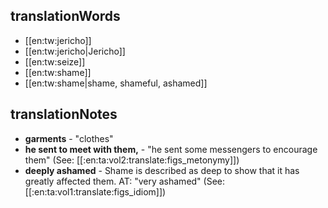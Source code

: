 ## translationWords

* [[en:tw:jericho]]
* [[en:tw:jericho|Jericho]]
* [[en:tw:seize]]
* [[en:tw:shame]]
* [[en:tw:shame|shame, shameful, ashamed]]

## translationNotes

* **garments** - "clothes"
* **he sent to meet with them,** - "he sent some messengers to encourage them" (See: [[:en:ta:vol2:translate:figs_metonymy]])
* **deeply ashamed** - Shame is described as deep to show that it has greatly affected them. AT: "very ashamed" (See: [[:en:ta:vol1:translate:figs_idiom]])
